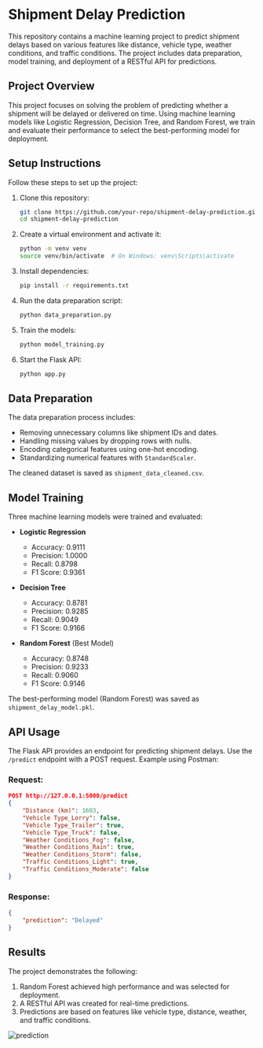 # Shipment Delay Prediction

This repository contains a machine learning project to predict shipment delays based on various features like distance, vehicle type, weather conditions, and traffic conditions. The project includes data preparation, model training, and deployment of a RESTful API for predictions.


## Project Overview

This project focuses on solving the problem of predicting whether a shipment will be delayed or delivered on time. Using machine learning models like Logistic Regression, Decision Tree, and Random Forest, we train and evaluate their performance to select the best-performing model for deployment.



## Setup Instructions

Follow these steps to set up the project:

1. Clone this repository:
   ```bash
   git clone https://github.com/your-repo/shipment-delay-prediction.git
   cd shipment-delay-prediction
   ```

2. Create a virtual environment and activate it:
   ```bash
   python -m venv venv
   source venv/bin/activate  # On Windows: venv\Scripts\activate
   ```

3. Install dependencies:
   ```bash
   pip install -r requirements.txt
   ```

4. Run the data preparation script:
   ```bash
   python data_preparation.py
   ```

5. Train the models:
   ```bash
   python model_training.py
   ```

6. Start the Flask API:
   ```bash
   python app.py
   ```

## Data Preparation

The data preparation process includes:
- Removing unnecessary columns like shipment IDs and dates.
- Handling missing values by dropping rows with nulls.
- Encoding categorical features using one-hot encoding.
- Standardizing numerical features with `StandardScaler`.

The cleaned dataset is saved as `shipment_data_cleaned.csv`.

## Model Training

Three machine learning models were trained and evaluated:
- **Logistic Regression**
  - Accuracy: 0.9111
  - Precision: 1.0000
  - Recall: 0.8798
  - F1 Score: 0.9361

- **Decision Tree**
  - Accuracy: 0.8781
  - Precision: 0.9285
  - Recall: 0.9049
  - F1 Score: 0.9166

- **Random Forest** (Best Model)
  - Accuracy: 0.8748
  - Precision: 0.9233
  - Recall: 0.9060
  - F1 Score: 0.9146

The best-performing model (Random Forest) was saved as `shipment_delay_model.pkl`.

## API Usage

The Flask API provides an endpoint for predicting shipment delays. Use the `/predict` endpoint with a POST request. Example using Postman:

### Request:
```json
POST http://127.0.0.1:5000/predict
{
    "Distance (km)": 1603,
    "Vehicle Type_Lorry": false,
    "Vehicle Type_Trailer": true,
    "Vehicle Type_Truck": false,
    "Weather Conditions_Fog": false,
    "Weather Conditions_Rain": true,
    "Weather Conditions_Storm": false,
    "Traffic Conditions_Light": true,
    "Traffic Conditions_Moderate": false
}
```

### Response:
```json
{
    "prediction": "Delayed"
}
```

## Results

The project demonstrates the following:
1. Random Forest achieved high performance and was selected for deployment.
2. A RESTful API was created for real-time predictions.
3. Predictions are based on features like vehicle type, distance, weather, and traffic conditions.

![prediction](https://github.com/user-attachments/assets/d8180166-79c9-440b-a42f-70f130d2d35b)

